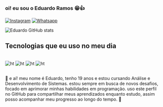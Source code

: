 ### oi! eu sou o Eduardo Ramos 😁👍

[![Instagram](https://img.shields.io/badge/Instagram-E4405F?style=for-the-badge&logo=instagram&logoColor=white)](https://www.instagram.com/eduardorxmos/)
[![Whatsapp](https://img.shields.io/badge/WhatsApp-25D366?style=for-the-badge&logo=whatsapp&logoColor=white)](https://wa.me/5571996721343)

![Eduardo GitHub stats](https://github-readme-stats.vercel.app/api?username=edurxmos&show_icons=true&theme=radical&locale=pt-br)

## Tecnologias que eu uso no meu dia

<div style="display: inline_block"><br/>
  <img align="center" alt="ht" src="https://img.shields.io/badge/Java-ED8B00?style=for-the-badge&logo=openjdk&logoColor=white"/>
  <img align="center" alt="ht" src="https://img.shields.io/badge/Spring-6DB33F?style=for-the-badge&logo=spring&logoColor=white"/>
  <img align="center" alt="ht" src="https://img.shields.io/badge/PostgreSQL-316192?style=for-the-badge&logo=postgresql&logoColor=white"/>
  <img align="center" alt="ht" src="https://img.shields.io/badge/MongoDB-4EA94B?style=for-the-badge&logo=mongodb&logoColor=white"/>
</div><br/>

👋 e aí! meu nome é Eduardo, tenho 19 anos e estou cursando Análise e Desenvolvimento de Sistemas. estou sempre em busca de novos desafios, focado em aprimorar minhas habilidades em programação. uso este perfil no GitHub para compartilhar meus aprendizados enquanto estudo, assim posso acompanhar meu progresso ao longo do tempo. 🚀
    
    
    
